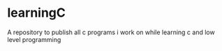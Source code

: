 # learningC
A repository to publish all c programs i work on while learning c and low level programming
